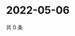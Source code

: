 # 2022-05-06

共 0 条

<!-- BEGIN WEIBO -->
<!-- 最后更新时间 Fri May 06 2022 02:16:06 GMT+0800 (China Standard Time) -->

<!-- END WEIBO -->
